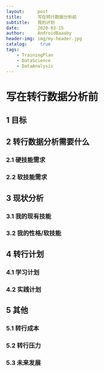 ```yaml
---
layout:     post
title:      写在转行数据分析前
subtitle:   我的计划
date:       2020-03-15
author:     AndroidBaaaby
header-img: img/my-header.jpg
catalog: 	 true
tags:
    - TrainingPlan
    - DataScience
    - DataAnalysis
---
```


# 写在转行数据分析前
## 1 目标


## 2 转行数据分析需要什么
### 2.1 硬技能需求
### 2.2 软技能需求

## 3 现状分析

### 3.1 我的现有技能

### 3.2 我的性格/软技能

## 4 转行计划

### 4.1 学习计划

### 4.2 实践计划

## 5 其他
### 5.1 转行成本
### 5.2 转行压力
### 5.3 未来发展


